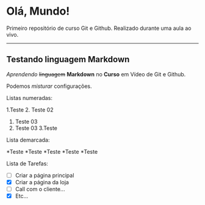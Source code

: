 # Olá, Mundo!
Primeiro repositório de curso Git e Github. Realizado durante uma aula ao vivo.

***

## Testando linguagem Markdown

_Aprendendo_ ~~linguagem~~ **Markdown** no __Curso__ em Vídeo de Git e Github.

Podemos _*misturar*_ configurações.

Listas numeradas:

1.Teste
2. Teste 02
   1. Teste 03
   2. Teste 03
3.Teste

Lista demarcada:

*Teste
*Teste
*Teste
    *Teste
*Teste

Lista de Tarefas:

- [ ] Criar a página principal
- [x] Criar a página da loja
- [ ] Call com o cliente...
- [x] Etc...